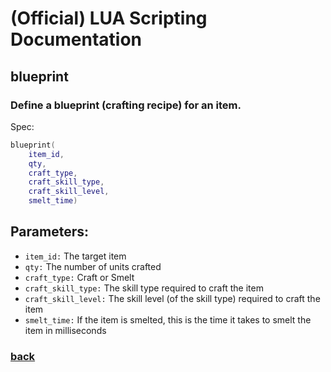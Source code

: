 
# (Official) LUA Scripting Documentation

## blueprint

### Define a blueprint (crafting recipe) for an item.

Spec:
```lua
blueprint(
	item_id,
	qty,
	craft_type,
	craft_skill_type,
	craft_skill_level,
	smelt_time)
```
## Parameters:
- `item_id:` The target item
- `qty:` The number of units crafted
- `craft_type:` Craft or Smelt
- `craft_skill_type:` The skill type required to craft the item
- `craft_skill_level:` The skill level (of the skill type) required to craft the item
- `smelt_time:` If the item is smelted, this is the time it takes to smelt the item in milliseconds
### [back](../other)
